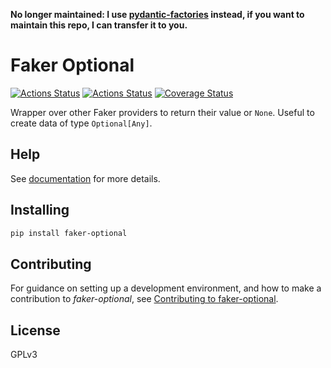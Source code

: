**No longer maintained: I  use
[pydantic-factories](https://github.com/Goldziher/pydantic-factories) instead,
if you want to maintain this repo, I can transfer it to you.**

# Faker Optional

[![Actions Status](https://github.com/lyz-code/faker-optional/workflows/Tests/badge.svg)](https://github.com/lyz-code/faker-optional/actions)
[![Actions Status](https://github.com/lyz-code/faker-optional/workflows/Build/badge.svg)](https://github.com/lyz-code/faker-optional/actions)
[![Coverage Status](https://coveralls.io/repos/github/lyz-code/faker-optional/badge.svg?branch=master)](https://coveralls.io/github/lyz-code/faker-optional?branch=master)

Wrapper over other Faker providers to return their value or `None`. Useful to
create data of type `Optional[Any]`.

## Help

See [documentation](https://lyz-code.github.io/faker-optional) for more details.

## Installing

```bash
pip install faker-optional
```

## Contributing

For guidance on setting up a development environment, and how to make
a contribution to *faker-optional*, see [Contributing to
faker-optional](https://lyz-code.github.io/faker-optional/contributing).

## License

GPLv3
